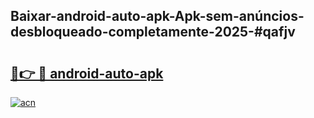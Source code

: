 ## Baixar-android-auto-apk-Apk-sem-anúncios-desbloqueado-completamente-2025-#qafjv

# <h2><a href="https://ainizakaria.my?title=android-auto-apk&ref=20M">🔗👉 🔴 android-auto-apk</a></h2>

[![acn](https://github.com/user-attachments/assets/0f9c940e-d8b0-45ae-aac7-cd30a18b3e1c)](https://ainizakaria.my?title=android-auto-apk&ref=20M)


